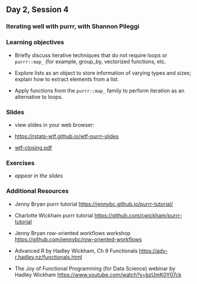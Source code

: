 ## Day 2, Session 4

### Iterating well with purrr, with Shannon Pileggi

### Learning objectives

* Briefly discuss iterative techniques that do not require loops or `purrr::map_` (for example, group_by, vectorized functions, etc.

* Explore lists as an object to store information of varying types and sizes; explain how to extract elements from a list.

* Apply functions from the `purrr::map_` family to perform iteration as an alternative to loops.


### Slides

* view slides in your web browser:

- <https://rstats-wtf.github.io/wtf-purrr-slides>

* [wtf-closing.pdf](materials/wtf-closing-2022.pdf) 
### Exercises

* *appear in the slides*

### Additional Resources


-   Jenny Bryan purrr tutorial <https://jennybc.github.io/purrr-tutorial/>

-   Charlotte Wickham purrr tutorial <https://github.com/cwickham/purrr-tutorial>

-   Jenny Bryan row-oriented workflows workshop <https://github.com/jennybc/row-oriented-workflows>

-   Advanced R by Hadley Wickham, Ch 9 Functionals <https://adv-r.hadley.nz/functionals.html>

-   The Joy of Functional Programming (for Data Science) webinar by Hadley Wickham  <https://www.youtube.com/watch?v=bzUmK0Y07ck>
